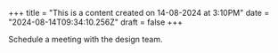 +++
title = "This is a content created on 14-08-2024 at 3:10PM"
date = "2024-08-14T09:34:10.256Z"
draft = false
+++

  Schedule a meeting with the design team.
        